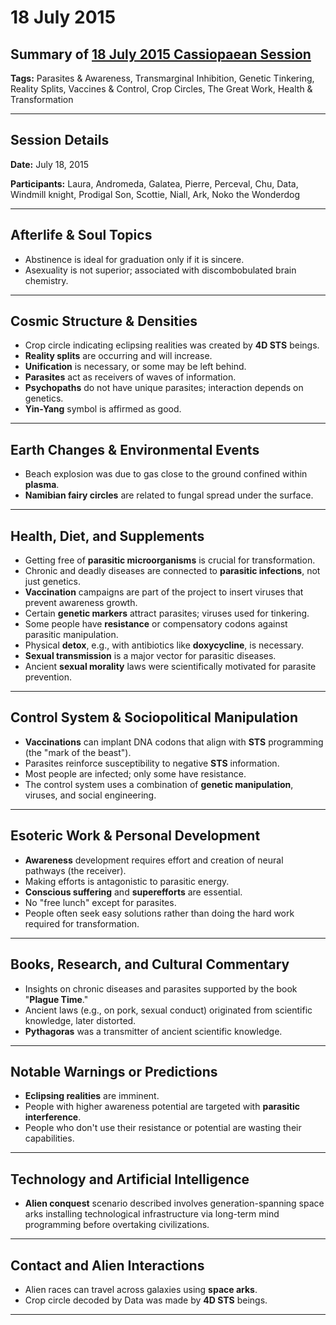 # 18 July 2015

## Summary of [18 July 2015 Cassiopaean Session](https://cassiopaea.org/forum/threads/session-18-july-2015.39067/#post-590456)

**Tags:** Parasites & Awareness, Transmarginal Inhibition, Genetic Tinkering, Reality Splits, Vaccines & Control, Crop Circles, The Great Work, Health & Transformation

---

## Session Details

**Date:** July 18, 2015

**Participants:** Laura, Andromeda, Galatea, Pierre, Perceval, Chu, Data, Windmill knight, Prodigal Son, Scottie, Niall, Ark, Noko the Wonderdog

---

## Afterlife & Soul Topics

- Abstinence is ideal for graduation only if it is sincere.
- Asexuality is not superior; associated with discombobulated brain chemistry.

---

## Cosmic Structure & Densities

- Crop circle indicating eclipsing realities was created by **4D STS** beings.
- **Reality splits** are occurring and will increase.
- **Unification** is necessary, or some may be left behind.
- **Parasites** act as receivers of waves of information.
- **Psychopaths** do not have unique parasites; interaction depends on genetics.
- **Yin-Yang** symbol is affirmed as good.

---

## Earth Changes & Environmental Events

- Beach explosion was due to gas close to the ground confined within **plasma**.
- **Namibian fairy circles** are related to fungal spread under the surface.

---

## Health, Diet, and Supplements

- Getting free of **parasitic microorganisms** is crucial for transformation.
- Chronic and deadly diseases are connected to **parasitic infections**, not just genetics.
- **Vaccination** campaigns are part of the project to insert viruses that prevent awareness growth.
- Certain **genetic markers** attract parasites; viruses used for tinkering.
- Some people have **resistance** or compensatory codons against parasitic manipulation.
- Physical **detox**, e.g., with antibiotics like **doxycycline**, is necessary.
- **Sexual transmission** is a major vector for parasitic diseases.
- Ancient **sexual morality** laws were scientifically motivated for parasite prevention.

---

## Control System & Sociopolitical Manipulation

- **Vaccinations** can implant DNA codons that align with **STS** programming (the "mark of the beast").
- Parasites reinforce susceptibility to negative **STS** information.
- Most people are infected; only some have resistance.
- The control system uses a combination of **genetic manipulation**, viruses, and social engineering.

---

## Esoteric Work & Personal Development

- **Awareness** development requires effort and creation of neural pathways (the receiver).
- Making efforts is antagonistic to parasitic energy.
- **Conscious suffering** and **superefforts** are essential.
- No "free lunch" except for parasites.
- People often seek easy solutions rather than doing the hard work required for transformation.

---

## Books, Research, and Cultural Commentary

- Insights on chronic diseases and parasites supported by the book "**Plague Time**."
- Ancient laws (e.g., on pork, sexual conduct) originated from scientific knowledge, later distorted.
- **Pythagoras** was a transmitter of ancient scientific knowledge.

---

## Notable Warnings or Predictions

- **Eclipsing realities** are imminent.
- People with higher awareness potential are targeted with **parasitic interference**.
- People who don't use their resistance or potential are wasting their capabilities.

---

## Technology and Artificial Intelligence

- **Alien conquest** scenario described involves generation-spanning space arks installing technological infrastructure via long-term mind programming before overtaking civilizations.

---

## Contact and Alien Interactions

- Alien races can travel across galaxies using **space arks**.
- Crop circle decoded by Data was made by **4D STS** beings.

---

